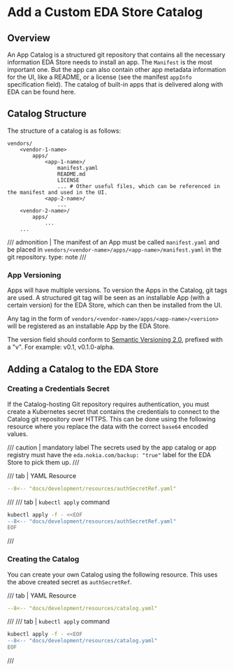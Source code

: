 # Add a Custom EDA Store Catalog

## Overview

An App Catalog is a structured git repository that contains all the necessary information EDA Store needs to install an app. The `Manifest`  is the most important one. But the app can also contain other app metadata information for the UI, like a README, or a license (see the manifest `appInfo`  specification field). The catalog of built-in apps that is delivered along with EDA can be found here.

## Catalog Structure

The structure of a catalog is as follows:

```
vendors/
    <vendor-1-name>
        apps/
            <app-1-name>/
                manifest.yaml
                README.md
                LICENSE
                ... # Other useful files, which can be referenced in the manifest and used in the UI.
            <app-2-name>/
                ...
    <vendor-2-name>/
        apps/
            ...
    ...
```

/// admonition | The manifest of an App must be called `manifest.yaml` and be placed in `vendors/<vendor-name>/apps/<app-name>/manifest.yaml` in the git repository.
    type: note
///

### App Versioning

Apps will have multiple versions. To version the Apps in the Catalog, git tags are used. A structured git tag will be seen as an installable App (with a certain version) for the EDA Store, which can then be installed from the UI.

Any tag in the form of `vendors/<vendor-name>/apps/<app-name>/<version>` will be registered as an installable App by the EDA Store.

The version field should conform to [Semantic Versioning 2.0](https://semver.org/), prefixed with a "v". For example: v0.1, v0.1.0-alpha.

## Adding a Catalog to the EDA Store

### Creating a Credentials Secret

If the Catalog-hosting Git repository requires authentication, you must create a Kubernetes secret that contains the credentials to connect to the Catalog git repository over HTTPS. This can be done using the following resource where you replace the data with the correct `base64` encoded values.

<!-- --8<-- [start:secret-label-caution] -->
/// caution | mandatory label
The secrets used by the app catalog or app registry must have the `eda.nokia.com/backup: "true"` label for the EDA Store to pick them up.
///
<!-- --8<-- [end:secret-label-caution] -->

/// tab | YAML Resource

```yaml
--8<-- "docs/development/resources/authSecretRef.yaml"
```

///
/// tab | `kubectl apply` command

```bash
kubectl apply -f - <<EOF
--8<-- "docs/development/resources/authSecretRef.yaml"
EOF
```

///

### Creating the Catalog

You can create your own Catalog using the following resource. This uses the above created secret as `authSecretRef`.

/// tab | YAML Resource

```yaml
--8<-- "docs/development/resources/catalog.yaml"
```

///
/// tab | `kubectl apply` command

```bash
kubectl apply -f - <<EOF
--8<-- "docs/development/resources/catalog.yaml"
EOF
```

///
